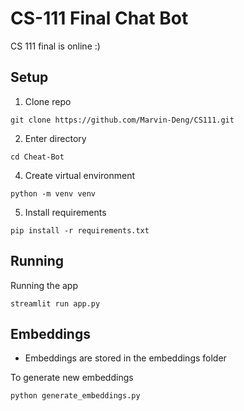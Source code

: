 # CS-111 Final Chat Bot
CS 111 final is online :)

## Setup

1. Clone repo
```shell
git clone https://github.com/Marvin-Deng/CS111.git
```

2. Enter directory
```shell
cd Cheat-Bot
```

4. Create virtual environment
```shell
python -m venv venv
```

5. Install requirements
```shell
pip install -r requirements.txt
```

## Running

Running the app
```shell
streamlit run app.py
```

## Embeddings
- Embeddings are stored in the embeddings folder

To generate new embeddings
```shell
python generate_embeddings.py
```